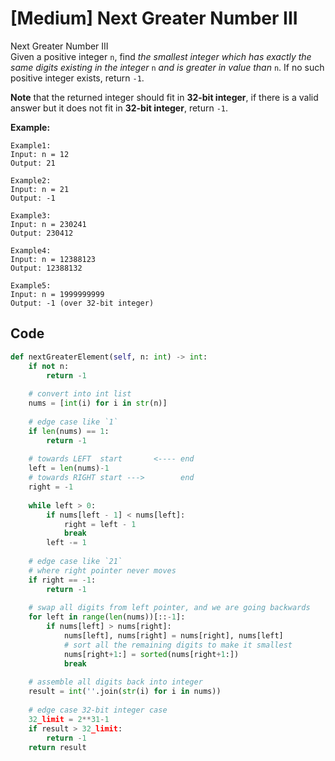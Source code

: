 # \[Medium\] Next Greater Number III

Next Greater Number III  
Given a positive integer `n`, find _the smallest integer which has exactly the same digits existing in the integer_ `n` _and is greater in value than_ `n`. If no such positive integer exists, return `-1`.

**Note** that the returned integer should fit in **32-bit integer**, if there is a valid answer but it does not fit in **32-bit integer**, return `-1`.

**Example:**

```text
Example1:
Input: n = 12
Output: 21

Example2:
Input: n = 21
Output: -1

Example3:
Input: n = 230241
Output: 230412

Example4:
Input: n = 12388123
Output: 12388132

Example5:
Input: n = 1999999999
Output: -1 (over 32-bit integer)
```

## **Code**

```python
def nextGreaterElement(self, n: int) -> int:
    if not n:
        return -1
    
    # convert into int list
    nums = [int(i) for i in str(n)]
    
    # edge case like `1`
    if len(nums) == 1:
        return -1
    
    # towards LEFT  start       <---- end  
    left = len(nums)-1
    # towards RIGHT start --->        end
    right = -1
    
    while left > 0:
        if nums[left - 1] < nums[left]:
            right = left - 1
            break
        left -= 1
    
    # edge case like `21`
    # where right pointer never moves
    if right == -1:
        return -1
    
    # swap all digits from left pointer, and we are going backwards 
    for left in range(len(nums))[::-1]:
        if nums[left] > nums[right]:
            nums[left], nums[right] = nums[right], nums[left]
            # sort all the remaining digits to make it smallest
            nums[right+1:] = sorted(nums[right+1:])
            break
    
    # assemble all digits back into integer
    result = int(''.join(str(i) for i in nums))
    
    # edge case 32-bit integer case
    32_limit = 2**31-1
    if result > 32_limit:
        return -1
    return result 
```

